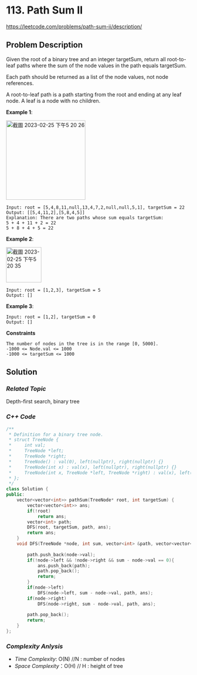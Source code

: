 # 113. Path Sum II
https://leetcode.com/problems/path-sum-ii/description/

## Problem Description

Given the root of a binary tree and an integer targetSum, return all root-to-leaf paths where the sum of the node values in the path equals targetSum. 

Each path should be returned as a list of the node values, not node references.

A root-to-leaf path is a path starting from the root and ending at any leaf node. A leaf is a node with no children.


**Example 1**:

<img width="216" alt="截圖 2023-02-25 下午5 20 26" src="https://user-images.githubusercontent.com/18256877/221349276-c23cffd1-d615-4383-81d3-2f4048a23d57.png">

```
Input: root = [5,4,8,11,null,13,4,7,2,null,null,5,1], targetSum = 22
Output: [[5,4,11,2],[5,8,4,5]]
Explanation: There are two paths whose sum equals targetSum:
5 + 4 + 11 + 2 = 22
5 + 8 + 4 + 5 = 22
```
**Example 2**:

<img width="96" alt="截圖 2023-02-25 下午5 20 35" src="https://user-images.githubusercontent.com/18256877/221349282-28f3b34e-0e04-43ab-96c3-ba10405fa679.png">

```
Input: root = [1,2,3], targetSum = 5
Output: []
```
**Example 3**:
```
Input: root = [1,2], targetSum = 0
Output: []
```

**Constraints**
```
The number of nodes in the tree is in the range [0, 5000].
-1000 <= Node.val <= 1000
-1000 <= targetSum <= 1000
```

## Solution

### _Related Topic_
   Depth-first search, binary tree

### _C++ Code_
```cpp
/**
 * Definition for a binary tree node.
 * struct TreeNode {
 *     int val;
 *     TreeNode *left;
 *     TreeNode *right;
 *     TreeNode() : val(0), left(nullptr), right(nullptr) {}
 *     TreeNode(int x) : val(x), left(nullptr), right(nullptr) {}
 *     TreeNode(int x, TreeNode *left, TreeNode *right) : val(x), left(left), right(right) {}
 * };
 */
class Solution {
public:
    vector<vector<int>> pathSum(TreeNode* root, int targetSum) {
        vector<vector<int>> ans;
        if(!root)
            return ans;
        vector<int> path;
        DFS(root, targetSum, path, ans);
        return ans;
    }
    void DFS(TreeNode *node, int sum, vector<int> &path, vector<vector<int>> &ans){
    
        path.push_back(node->val);
        if(!node->left && !node->right && sum - node->val == 0){
            ans.push_back(path);
            path.pop_back();
            return;
        }   
        if(node->left)
            DFS(node->left, sum - node->val, path, ans);
        if(node->right)
            DFS(node->right, sum - node->val, path, ans);
        
        path.pop_back();
        return;
    }
};
```

### _Complexity Anlysis_
- _Time Complexity_: O(N) //N : number of nodes
- _Space Complexity_：O(H) // H : height of tree 
